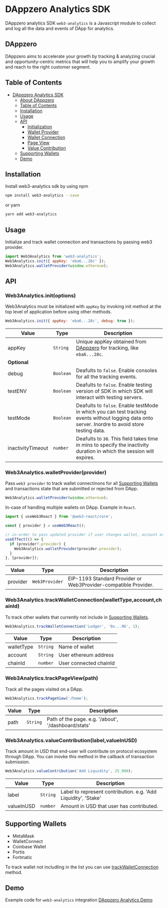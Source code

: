 # DAppzero Analytics SDK

DAppzero analytics SDK `web3-analytics` is a Javascript module to collect and log all the data and events of DApp for analytics.

## DAppzero

DAppzero aims to accelerate your growth by tracking & analyzing crucial and opportunity-centric metrics that will help you to amplify your growth and reach to the right customer segment.

## Table of Contents

- [DAppzero Analytics SDK](#dappzero-analytics-sdk)
  - [About DAppzero](#dappzero)
  - [Table of Contents](#table-of-contents)
  - [Installation](#installation)
  - [Usage](#usage)
  - [API](#api)
    - [Initialization](#web3analyticsinitoptions)
    - [Wallet Provider](#web3analyticswalletproviderprovider)
    - [Wallet Connection](#web3analyticstrackwalletconnectionwallettypeaccountchainid)
    - [Page View](#web3analyticstrackpageviewpath)
    - [Value Contribution](#web3analyticsvaluecontributionlabelvalueinusd)
  - [Supporting Wallets](#supporting-wallets)
  - [Demo](#demo)

## Installation

Install web3-analytics sdk by using npm

```bash
npm install web3-analytics --save
```

or yarn

```bash
yarn add web3-analytics
```

## Usage

Initialize and track wallet connection and transactions by passing web3 provider.

```js
import Web3Analytics from 'web3-analytics';
Web3Analytics.init({ appKey: 'eba6...28c' });
Web3Analytics.walletProvider(window.ethereum);
```

## API

### Web3Analytics.init(options)

Web3Analytics must be initialized with `appKey` by invoking init method at the top level of application before using other methods.

```js
Web3Analytics.init({ appKey: 'eba6...28c', debug: true });
```

<!-- Disable table formatting because Prettier messing it up. -->
<!-- prettier-ignore -->
| Value                   | Type    | Description                                                 |
| ------------------------| --------| ------------------------------------------------------------|
|  appKey                 |`String` | Unique appKey obtained from [DAppzero](http://dappzero.io) for tracking, like `eba6...28c`.|
| **Optional**            | | |
|  debug                  |`Boolean`| Deafults to `false`. Enable consoles for all the tracking events.|
|  testENV                |`Boolean`| Deafults to `false`. Enable testing version of SDK in which SDK will interact with testing servers.|
|  testMode               |`Boolean`| Deafults to `false`. Enable testMode in which you can test tracking events without logging data onto server. Inordre to avoid store testing data.|
|  inactivityTimeout      |`number` | Deafults to `30`. This field takes time in mins to specify the inactivity duration in which the session will expires.|

### Web3Analytics.walletProvider(provider)

Pass `web3 provider` to track wallet connectinons for all [Supporting Wallets](#supporting-wallets) and transactions state that are submitted or rejected from DApp.

```js
Web3Analytics.walletProvider(window.ethereum);
```

In-case of handling multiple wallets on DApp. Example in `React`.

```js
import { useWeb3React } from '@web3-react/core';

const { provider } = useWeb3React();

// in-order to pass updated provider if user changes wallet, account or chain.
useEffect(() => {
  if (provider?.provider) {
    Web3Analytics.walletProvider(provider.provider);
  }
}, [provider]);
```

<!-- Disable table formatting because Prettier messing it up. -->
<!-- prettier-ignore -->
| Value         | Type          | Description                                                    |
| --------------| --------------| ---------------------------------------------------------------|
| provider      |`Web3Provider` | EIP-1193 Standard Provider or Web3Provider-compatible Provider.|

### Web3Analytics.trackWalletConnection(walletType,account,chainId)

To track other wallets that currently not include in [Supporting Wallets](#supporting-wallets).

```js
Web3Analytics.trackWalletConnection('Ledger', '0x...96', 1);
```

<!-- Disable table formatting because Prettier messing it up. -->
<!-- prettier-ignore -->
| Value           | Type    | Description                                        |
| ----------------| --------| ---------------------------------------------------|
| walletType      |`String` | Name of wallet |
| account         |`String` | User ethereum address |
| chainId         |`number` | User connected chainId |

### Web3Analytics.trackPageView(path)

Track all the pages visited on a DApp.

```js
Web3Analytics.trackPageView('/home');
```

<!-- Disable table formatting because Prettier messing it up. -->
<!-- prettier-ignore -->
| Value           | Type    | Description                                        |
| ----------------| --------| ---------------------------------------------------|
| path            |`String` | Path of the page. e.g. '/about', '/dashboard/stats'|

### Web3Analytics.valueContribution(label,valueInUSD)

Track amount in USD that end-user will contribute on protocol ecosystem through DApp. You can inovke this method in the callback of transaction submission.

```js
Web3Analytics.valueContribution('Add Liquidity', 25_000);
```

<!-- Disable table formatting because Prettier messing it up. -->
<!-- prettier-ignore -->
| Value           | Type    | Description                                        |
| ----------------| --------| ---------------------------------------------------|
| label           |`String` | Label to represent contribution. e.g. 'Add Liquidity', 'Stake'|
| valueInUSD      |`number` | Amount in USD that user has contributed.           |

## Supporting Wallets

- MetaMask
- WalletConnect
- Coinbase Wallet
- Portis
- Fortmatic

To track wallet not includling in the list you can use [trackWalletConnection](#web3analyticstrackwalletconnectionwallettypeaccountchainid) method.

## Demo

Example code for `web3-analytics` integration [DAppzero Analytics Demo](https://github.com/xorddotcom/DAppzero-Analytics-Demo)
